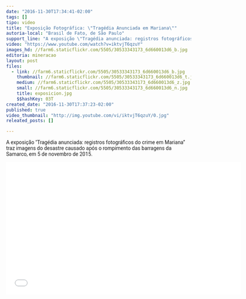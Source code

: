 ```yaml
---
date: "2016-11-30T17:34:41-02:00"
tags: []
tipo: video
title: "Exposição Fotográfica: \"Tragédia Anunciada em Mariana\""
autoria-local: "Brasil de Fato, de São Paulo"
support_line: "A exposição \"Tragédia anunciada: registros fotográficos do crime em Mariana” traz imagens do desastre causado após o rompimento das barragens da Samarco, em 5 de novembro de 2015. "
video: "https://www.youtube.com/watch?v=iktvjT6qzuY"
images_hd: //farm6.staticflickr.com/5505/30533343173_6d660013d6_b.jpg
editoria: mineracao
layout: post
files:
  - link: //farm6.staticflickr.com/5505/30533343173_6d660013d6_b.jpg
    thumbnail: //farm6.staticflickr.com/5505/30533343173_6d660013d6_t.jpg
    medium: //farm6.staticflickr.com/5505/30533343173_6d660013d6_z.jpg
    small: //farm6.staticflickr.com/5505/30533343173_6d660013d6_n.jpg
    title: exposicion.jpg
    $$hashKey: 03T
created_date: "2016-11-30T17:37:23-02:00"
published: true
video_thumbnail: "http://img.youtube.com/vi/iktvjT6qzuY/0.jpg"
releated_posts: []

---
```

<p><span style="font-family: Roboto, arial, sans-serif;">A exposi&ccedil;&atilde;o &quot;Trag&eacute;dia anunciada: registros fotogr&aacute;ficos do crime em Mariana&rdquo; traz imagens do desastre causado ap&oacute;s o rompimento das barragens da Samarco, em 5 de novembro de 2015.&nbsp;</span></p>

<p><iframe allowfullscreen="" frameborder="0" height="360" src="//www.youtube.com/embed/iktvjT6qzuY" width="640"></iframe></p>
